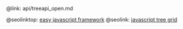 @link: api/treeapi_open.md

@seolinktop: [easy javascript framework](https://webix.com)
@seolink: [javascript tree grid](https://webix.com/widget/treetable/)